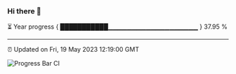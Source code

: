 ### Hi there 👋

⏳ Year progress { ███████████▁▁▁▁▁▁▁▁▁▁▁▁▁▁▁▁▁▁▁ } 37.95 %

---

⏰ Updated on Fri, 19 May 2023 12:19:00 GMT

![Progress Bar CI](https://github.com/liununu/liununu/workflows/Progress%20Bar%20CI/badge.svg)

